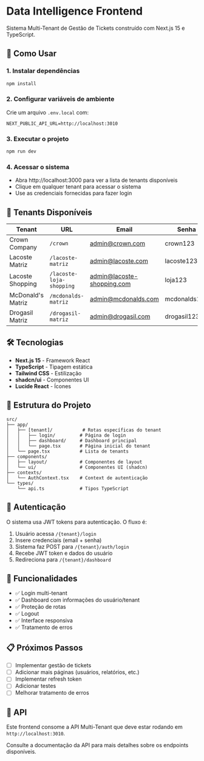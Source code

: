 # Data Intelligence Frontend

Sistema Multi-Tenant de Gestão de Tickets construído com Next.js 15 e TypeScript.

## 🚀 Como Usar

### 1. Instalar dependências
```bash
npm install
```

### 2. Configurar variáveis de ambiente
Crie um arquivo `.env.local` com:
```
NEXT_PUBLIC_API_URL=http://localhost:3010
```

### 3. Executar o projeto
```bash
npm run dev
```

### 4. Acessar o sistema
- Abra http://localhost:3000 para ver a lista de tenants disponíveis
- Clique em qualquer tenant para acessar o sistema
- Use as credenciais fornecidas para fazer login

## 🏢 Tenants Disponíveis

| Tenant | URL | Email | Senha |
|--------|-----|-------|-------|
| Crown Company | `/crown` | admin@crown.com | crown123 |
| Lacoste Matriz | `/lacoste-matriz` | admin@lacoste.com | lacoste123 |
| Lacoste Shopping | `/lacoste-loja-shopping` | admin@lacoste-shopping.com | loja123 |
| McDonald's Matriz | `/mcdonalds-matriz` | admin@mcdonalds.com | mcdonalds123 |
| Drogasil Matriz | `/drogasil-matriz` | admin@drogasil.com | drogasil123 |

## 🛠️ Tecnologias

- **Next.js 15** - Framework React
- **TypeScript** - Tipagem estática
- **Tailwind CSS** - Estilização
- **shadcn/ui** - Componentes UI
- **Lucide React** - Ícones

## 📁 Estrutura do Projeto

```
src/
├── app/
│   ├── [tenant]/           # Rotas específicas do tenant
│   │   ├── login/         # Página de login
│   │   ├── dashboard/     # Dashboard principal
│   │   └── page.tsx       # Página inicial do tenant
│   └── page.tsx           # Lista de tenants
├── components/
│   ├── layout/            # Componentes de layout
│   └── ui/                # Componentes UI (shadcn)
├── contexts/
│   └── AuthContext.tsx    # Context de autenticação
└── types/
    └── api.ts             # Tipos TypeScript
```

## 🔐 Autenticação

O sistema usa JWT tokens para autenticação. O fluxo é:

1. Usuário acessa `/{tenant}/login`
2. Insere credenciais (email + senha)
3. Sistema faz POST para `/{tenant}/auth/login`
4. Recebe JWT token e dados do usuário
5. Redireciona para `/{tenant}/dashboard`

## 🎯 Funcionalidades

- ✅ Login multi-tenant
- ✅ Dashboard com informações do usuário/tenant
- ✅ Proteção de rotas
- ✅ Logout
- ✅ Interface responsiva
- ✅ Tratamento de erros

## 📋 Próximos Passos

- [ ] Implementar gestão de tickets
- [ ] Adicionar mais páginas (usuários, relatórios, etc.)
- [ ] Implementar refresh token
- [ ] Adicionar testes
- [ ] Melhorar tratamento de erros

## 🔧 API

Este frontend consome a API Multi-Tenant que deve estar rodando em `http://localhost:3010`.

Consulte a documentação da API para mais detalhes sobre os endpoints disponíveis.
